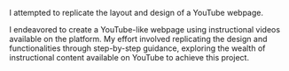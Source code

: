 I attempted to replicate the layout and design of a YouTube webpage.

I endeavored to create a YouTube-like webpage using instructional videos available on the platform. My effort involved replicating the design and functionalities through step-by-step guidance, exploring the wealth of instructional content available on YouTube to achieve this project.
